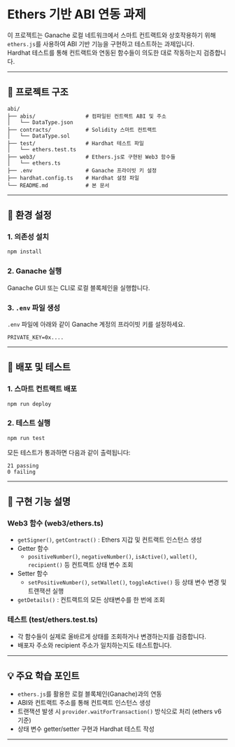 # Ethers 기반 ABI 연동 과제

이 프로젝트는 Ganache 로컬 네트워크에서 스마트 컨트랙트와 상호작용하기 위해 `ethers.js`를 사용하여 ABI 기반 기능을 구현하고 테스트하는 과제입니다.  
Hardhat 테스트를 통해 컨트랙트와 연동된 함수들이 의도한 대로 작동하는지 검증합니다.

---

## 📁 프로젝트 구조

```
abi/
├── abis/                # 컴파일된 컨트랙트 ABI 및 주소
│   └── DataType.json
├── contracts/           # Solidity 스마트 컨트랙트
│   └── DataType.sol
├── test/                # Hardhat 테스트 파일
│   └── ethers.test.ts
├── web3/                # Ethers.js로 구현된 Web3 함수들
│   └── ethers.ts
├── .env                 # Ganache 프라이빗 키 설정
├── hardhat.config.ts    # Hardhat 설정 파일
└── README.md            # 본 문서
```

---

## 🔧 환경 설정

### 1. 의존성 설치

```bash
npm install
```

### 2. Ganache 실행

Ganache GUI 또는 CLI로 로컬 블록체인을 실행합니다.

### 3. `.env` 파일 생성

`.env` 파일에 아래와 같이 Ganache 계정의 프라이빗 키를 설정하세요.

```
PRIVATE_KEY=0x....
```

---

## 🚀 배포 및 테스트

### 1. 스마트 컨트랙트 배포

```bash
npm run deploy
```

### 2. 테스트 실행

```bash
npm run test
```

모든 테스트가 통과하면 다음과 같이 출력됩니다:

```
21 passing
0 failing
```

---

## 📌 구현 기능 설명

### Web3 함수 (web3/ethers.ts)

- `getSigner()`, `getContract()` : Ethers 지갑 및 컨트랙트 인스턴스 생성
- Getter 함수
  - `positiveNumber()`, `negativeNumber()`, `isActive()`, `wallet()`, `recipient()` 등 컨트랙트 상태 변수 조회
- Setter 함수
  - `setPositiveNumber()`, `setWallet()`, `toggleActive()` 등 상태 변수 변경 및 트랜잭션 실행
- `getDetails()` : 컨트랙트의 모든 상태변수를 한 번에 조회

### 테스트 (test/ethers.test.ts)

- 각 함수들이 실제로 올바르게 상태를 조회하거나 변경하는지를 검증합니다.
- 배포자 주소와 recipient 주소가 일치하는지도 테스트합니다.

---

## 💡 주요 학습 포인트

- `ethers.js`를 활용한 로컬 블록체인(Ganache)과의 연동
- ABI와 컨트랙트 주소를 통해 컨트랙트 인스턴스 생성
- 트랜잭션 발생 시 `provider.waitForTransaction()` 방식으로 처리 (ethers v6 기준)
- 상태 변수 getter/setter 구현과 Hardhat 테스트 작성

---

